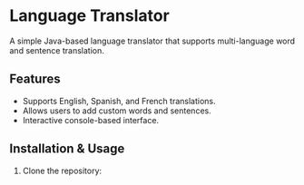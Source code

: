 # Language Translator

A simple Java-based language translator that supports multi-language word and sentence translation.

## Features
- Supports English, Spanish, and French translations.
- Allows users to add custom words and sentences.
- Interactive console-based interface.

## Installation & Usage
1. Clone the repository:
